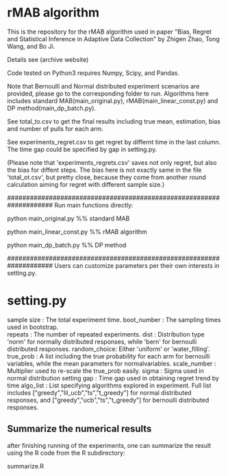 # rMAB algorithm
This is the repository for the rMAB algorithm used in paper "Bias, Regret and Statistical Inference in Adaptive Data Collection" by Zhigen Zhao, Tong Wang, and Bo Ji.

Details see (archive website)

Code tested on Python3 requires Numpy, Scipy, and Pandas.

Note that Bernoulli and Normal distributed experiment scenarios are provided, please go to the corresponding folder to run. Algorithms here includes standard MAB(main_original.py), rMAB(main_linear_const.py) and DP method(main_dp_batch.py). 

See total_to.csv to get the final results including true mean, estimation, bias and number of pulls for each arm.

See experiments_regret.csv to get regret by differnt time in the last column. The time gap could be specified by gap in setting.py.


(Please note that 'experiments_regrets.csv' saves not only regret, but also the bias for diffent steps. The bias here is not exactly same in the file 'total_ot.csv', but pretty close, because they come from another round calculation aiming for regret with different sample size.)

####################################################################
Run main functions directly:

python main_original.py %% standard MAB

python main_linear_const.py %% rMAB algorithm

python main_dp_batch.py %% DP method

####################################################################
Users can customize parameters per their own interests in setting.py.

# setting.py
sample size  :   The total experimemt time.
boot_number  :   The sampling times used in bootstrap.  
repeats      :   The number of repeated experiments.
dist         :   Distribution type 'norm' for normally distributed responses,
	         while 'bern' for bernoulli distributed responses. 
random_choice:   Either 'uniform' or 'water_filling'.
true_prob    :   A list including the true probability for each arm for bernoulli variables, while the mean parameters for normalvariables. 
scale_number :   Multiplier used to re-scale the true_prob easily.
sigma        :   Sigma used in normal distribution setting
gap          :   Time gap used in obtaining regret trend by time
algo_list    :   List specifying algorithms explored in experiment. 
		 Full list includes ["greedy","lil_ucb","ts","t_greedy"] for normal distributed responses, and ["greedy","ucb","ts","t_greedy"] for bernoulli distributed responses. 

## Summarize the numerical results
after finishing running of the experiments, one can summarize the result using the R code from the R subdirectory:

summarize.R
